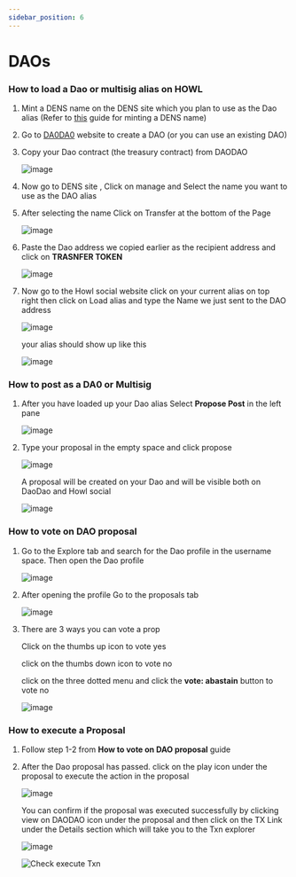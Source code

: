 ```yaml
---
sidebar_position: 6
---
```


# DAOs

### How to load a Dao or multisig alias on HOWL

  1) Mint a DENS name on the DENS site which you plan to use as the Dao alias (Refer to [this](https://github.com/bilalkhan360/howldocs/blob/main/docs/howl-basics/create-user.md#create-a-dens-name) guide for minting a DENS name)
  2) Go to [DA0DA0](https://daodao.zone/) website to create a DAO (or you can use an existing DAO)
  3) Copy your Dao contract (the treasury contract) from DAODAO 
      
      ![image](https://github.com/bilalkhan360/howldocs/blob/main/static/img/DAO%20Docs/dao%20contract.png)
      
  4) Now go to DENS site , Click on manage and Select the name you want to use as the DAO alias
  5) After selecting the name Click on Transfer at the bottom of the Page
      
      ![image](https://github.com/bilalkhan360/howldocs/blob/main/static/img/DAO%20Docs/Transfer%20button.png)
      
  6) Paste the Dao address we copied earlier as the recipient address and click on **TRASNFER TOKEN** 

      ![image](https://github.com/bilalkhan360/howldocs/blob/main/static/img/DAO%20Docs/transfer%20recipient.png)
  
  7) Now go to the Howl social website click on your current alias on top right then click on Load alias and type the Name we just sent to the DAO address

      ![image](https://github.com/bilalkhan360/howldocs/blob/main/static/img/DAO%20Docs/LOAD%20dao%20alias.png)
      
      your alias should show up like this 
      
      ![image](https://github.com/bilalkhan360/howldocs/blob/main/static/img/DAO%20Docs/Dao%20alias.png)
       
      
   
   ### How to post as a DA0 or Multisig
   
   1) After you have loaded up your Dao alias Select **Propose Post** in the left pane 

      ![image](https://github.com/bilalkhan360/howldocs/blob/main/static/img/DAO%20Docs/Propose%20button.png)
      
   2) Type your proposal in the empty space and click propose
   
      ![image](https://github.com/bilalkhan360/howldocs/blob/main/static/img/DAO%20Docs/Proposal%20text.png)
      
      A proposal will be created on your Dao and will be visible both on DaoDao and Howl social 
      
      ![image](https://github.com/bilalkhan360/howldocs/blob/main/static/img/DAO%20Docs/proposal.png)
      
   ### How to vote on DAO proposal
   
   1) Go to the Explore tab and search for the Dao profile in the username space. Then open the Dao profile
       
      ![image](https://github.com/bilalkhan360/howldocs/blob/main/static/img/DAO%20Docs/Search%20dao.png)
 
      
   2) After opening the profile Go to the proposals tab
      
      ![image](https://github.com/bilalkhan360/howldocs/blob/main/static/img/DAO%20Docs/proposal%20tab.png)
      
   3) There are 3 ways you can vote a prop 
      
      Click on the thumbs up icon to vote yes 
      
      click on the thumbs down icon to vote no
      
      click on the three dotted menu and click the **vote: abastain** button to vote no
      
      ![image](https://github.com/bilalkhan360/howldocs/blob/main/static/img/DAO%20Docs/proposal%20vote.png)
      
   ### How to execute a Proposal
   
   1) Follow step 1-2 from **How to vote on DAO proposal** guide


   2) After the Dao proposal has passed. click on the play icon under the proposal to execute the action in the proposal

      ![image](https://github.com/bilalkhan360/howldocs/blob/main/static/img/DAO%20Docs/proposal%20execute.png)
      
      You can confirm if the proposal was executed successfully by clicking view on DAODAO icon under the proposal and then click on the TX Link under the Details           section which will take you to the Txn explorer
      
      ![image](https://github.com/bilalkhan360/howldocs/blob/main/static/img/DAO%20Docs/view%20on%20daodao.png)
      
      ![Check execute Txn](https://github.com/bilalkhan360/howldocs/blob/main/static/img/DAO%20Docs/Check%20execute%20Txn.png)




      

      



     

      
      

   
   

      
  




